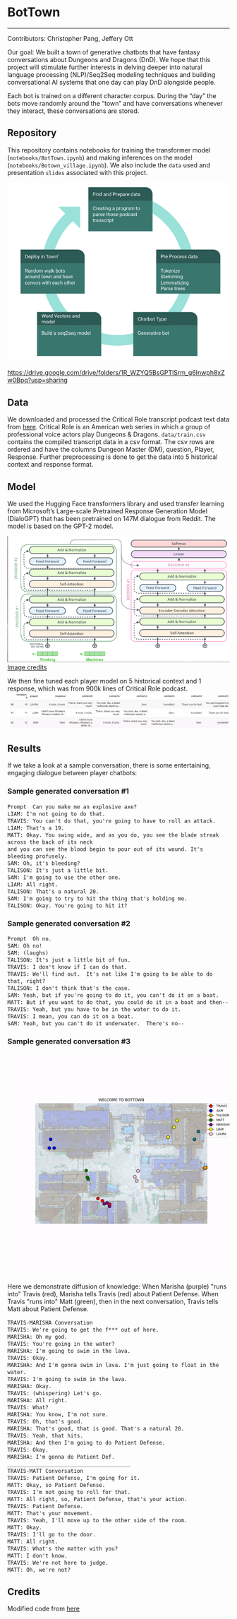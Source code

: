 # BotTown

-----

Contributors: Christopher Pang, Jeffery Ott

Our goal: We built a town of generative chatbots that have fantasy conversations about Dungeons and Dragons (DnD). We hope that this project will stimulate further interests in delving deeper into natural language processing (NLP)/Seq2Seq modeling techniques and building conversational AI systems that one day can play DnD alongside people.

Each bot is trained on a different character corpus. During the “day” the bots move randomly around the “town” and have conversations whenever they interact, these conversations are stored.


## Repository
This repository contains notebooks for  training the transformer model (`notebooks/BotTown.ipynb`) and making inferences on the model (`notebooks/Botown_village.ipynb`). We also include the `data` used and presentation `slides` associated with this project.

![](images/project_workflow.png)   

https://drive.google.com/drive/folders/1R_WZYQ5BsGPTlSrm_g6Inwph8xZw0Bpq?usp=sharing

## Data
We downloaded and processed the Critical Role transcript podcast text data from [here](https://criticalrole.fandom.com/wiki/Transcripts). Critical Role is an American web series in which a group of professional voice actors play Dungeons & Dragons.  `data/train.csv` contains the compiled transcript data in a csv format. The csv rows are ordered and have the columns Dungeon Master (DM), question, Player, Response. Further preprocessing is done to get the data into 5 historical context and response format.

## Model
We used the Hugging Face transformers library and used transfer learning from Microsoft’s Large-scale Pretrained Response Generation Model (DialoGPT) that has been pretrained on 147M dialogue from Reddit. The model is based on the GPT-2 model.

![](images/encoder_decoder_model.png)   
[Image credits](https://towardsdatascience.com/make-your-own-rick-sanchez-bot-with-transformers-and-dialogpt-fine-tuning-f85e6d1f4e30)

We then fine tuned each player model on 5 historical context and 1 response, which was from 900k lines of Critical Role podcast.![](images/context_response.png)   

## Results
If we take a look at a sample conversation, there is some entertaining, engaging dialogue between player chatbots:
### Sample generated conversation #1

```
Prompt  Can you make me an explosive axe?
LIAM: I'm not going to do that.
TRAVIS: You can't do that, you're going to have to roll an attack.
LIAM: That's a 19.
MATT: Okay. You swing wide, and as you do, you see the blade streak across the back of its neck   
and you can see the blood begin to pour out of its wound. It's bleeding profusely.
SAM: Oh, it's bleeding?
TALISON: It's just a little bit.
SAM: I'm going to use the other one.
LIAM: All right.
TALISON: That's a natural 20.
SAM: I'm going to try to hit the thing that's holding me.
TALISON: Okay. You're going to hit it?
```

### Sample generated conversation #2
```
Prompt  Oh no. 
SAM: Oh no! 
SAM: (laughs) 
TALISON: It's just a little bit of fun. 
TRAVIS: I don't know if I can do that.  
TRAVIS: We'll find out.  It's not like I'm going to be able to do that, right? 
TALISON: I don't think that's the case. 
SAM: Yeah, but if you're going to do it, you can't do it on a boat.  
MATT: But if you want to do that, you could do it in a boat and then-- 
TRAVIS: Yeah, but you have to be in the water to do it. 
TRAVIS: I mean, you can do it on a boat.  
SAM: Yeah, but you can't do it underwater.  There's no--
```





### Sample generated conversation #3
![](images/bottown.gif)   

Here we demonstrate diffusion of knowledge: When Marisha (purple) "runs into" Travis (red), Marisha tells Travis (red) about Patient Defense. When Travis "runs into" Matt (green), then in the next conversation, Travis tells Matt about Patient Defense.


```
TRAVIS-MARISHA Conversation
TRAVIS: We're going to get the f*** out of here.
MARISHA: Oh my god.
TRAVIS: You're going in the water?
MARISHA: I'm going to swim in the lava.
TRAVIS: Okay.
MARISHA: And I'm gonna swim in lava. I'm just going to float in the water.
TRAVIS: I'm going to swim in the lava.
MARISHA: Okay.
TRAVIS: (whispering) Let's go.
MARISHA: All right.
TRAVIS: What?
MARISHA: You know, I'm not sure.
TRAVIS: Oh, that's good.
MARISHA: That's good, that is good. That's a natural 20.
TRAVIS: Yeah, that hits.
MARISHA: And then I'm going to do Patient Defense.
TRAVIS: Okay.
MARISHA: I'm gonna do Patient Def.
_______________________________________
TRAVIS-MATT Conversation
TRAVIS: Patient Defense, I'm going for it.
MATT: Okay, so Patient Defense.
TRAVIS: I'm not going to roll for that.
MATT: All right, so, Patient Defense, that's your action.
TRAVIS: Patient Defense.
MATT: That's your movement.
TRAVIS: Yeah, I'll move up to the other side of the room.
MATT: Okay.
TRAVIS: I'll go to the door.
MATT: All right.
TRAVIS: What's the matter with you?
MATT: I don't know.
TRAVIS: We're not here to judge.
MATT: Oh, we're not?
```

## Credits
Modified code from [here](https://towardsdatascience.com/make-your-own-rick-sanchez-bot-with-transformers-and-dialogpt-fine-tuning-f85e6d1f4e30)


